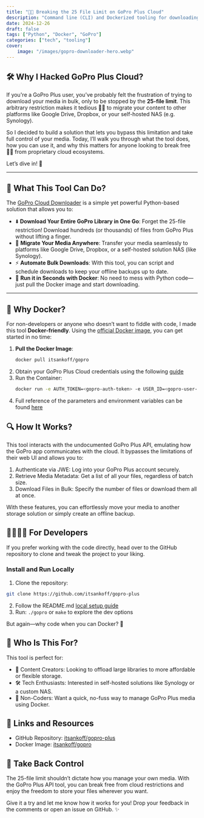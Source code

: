 ```yaml
---
title: "⛓️‍💥 Breaking the 25 File Limit on GoPro Plus Cloud"
description: "Command line (CLI) and Dockerized tooling for downloading assets from GoPro (Plus) Cloud"
date: 2024-12-26
draft: false
tags: ["Python", "Docker", "GoPro"]
categories: ["tech", "tooling"]
cover:
    image: "/images/gopro-downloader-hero.webp"
---
```


## 🛠️ Why I Hacked GoPro Plus Cloud?

If you're a GoPro Plus user, you’ve probably felt the frustration of trying to download your media in bulk,
only to be stopped by the **25-file limit**. This arbitrary restriction makes it tedious 😤😡 to migrate
your content to other platforms like Google Drive, Dropbox, or your self-hosted NAS (e.g. Synology).

So I decided to build a solution that lets you bypass this limitation and take full control of your media.
Today, I’ll walk you through what the tool does, how you can use it,
and why this matters for anyone looking to break free ⛓️‍💥 from proprietary cloud ecosystems.

Let’s dive in! 🎉

---

## 🔧 What This Tool Can Do?

The [GoPro Cloud Downloader](https://github.com/itsankoff/gopro-plus) is a simple yet powerful Python-based solution that allows you to:

- ⬇️  **Download Your Entire GoPro Library in One Go**: Forget the 25-file restriction! Download hundreds (or thousands) of files from GoPro Plus without lifting a finger.
- 💸 **Migrate Your Media Anywhere**: Transfer your media seamlessly to platforms like Google Drive, Dropbox, or a self-hosted solution NAS (like Synology).
- ⚡ **Automate Bulk Downloads**: With this tool, you can script and schedule downloads to keep your offline backups up to date.
- 🐳 **Run it in Seconds with Docker**: No need to mess with Python code—just pull the Docker image and start downloading.

---

## 🐳 Why Docker?

For non-developers or anyone who doesn’t want to fiddle with code, I made this tool **Docker-friendly**. Using the [official Docker image](https://hub.docker.com/r/itsankoff/gopro), you can get started in no time:

1. **Pull the Docker Image**:
    ```bash
    docker pull itsankoff/gopro
    ```
2. Obtain your GoPro Plus Cloud credentials using the following [guide](https://github.com/itsankoff/gopro-plus?tab=readme-ov-file#environment-variables)
3. Run the Container:
    ```bash
    docker run -e AUTH_TOKEN=<gopro-auth-token> -e USER_ID=<gopro-user-id> itsankoff/gopro:latest
    ```
4. Full reference of the parameters and environment variables can be found [here](https://github.com/itsankoff/gopro-plus?tab=readme-ov-file#usage-docker-environment)

## 🔍 How It Works?

This tool interacts with the undocumented GoPro Plus API, emulating how the GoPro app communicates with the cloud. It bypasses the limitations of their web UI and allows you to:

1. Authenticate via JWE: Log into your GoPro Plus account securely.
2. Retrieve Media Metadata: Get a list of all your files, regardless of batch size.
3. Download Files in Bulk: Specify the number of files or download them all at once.

With these features, you can effortlessly move your media to another storage solution or simply create an offline backup.

## 👩‍💻👨‍💻 For Developers

If you prefer working with the code directly, head over to the GitHub repository to clone and tweak the project to your liking.

### Install and Run Locally
1. Clone the repository:
```bash
git clone https://github.com/itsankoff/gopro-plus
```
2. Follow the README.md [local setup guide](https://github.com/itsankoff/gopro-plus?tab=readme-ov-file#prerequisites-local-environment)
3. Run: `./gopro` or `make` to explore the dev options

But again—why code when you can Docker? 🐳

## 🤔 Who Is This For?

This tool is perfect for:
* 🎥 Content Creators: Looking to offload large libraries to more affordable or flexible storage.
* 🛠️ Tech Enthusiasts: Interested in self-hosted solutions like Synology or a custom NAS.
* 🐼 Non-Coders: Want a quick, no-fuss way to manage GoPro Plus media using Docker.

## 🔗 Links and Resources
* GitHub Repository: [itsankoff/gopro-plus](https://github.com/itsankoff/gopro-plus)
* Docker Image: [itsankoff/gopro](https://hub.docker.com/r/itsankoff/gopro)

## 💪 Take Back Control

The 25-file limit shouldn’t dictate how you manage your own media. With the GoPro Plus API tool, you can break free from cloud restrictions and enjoy the freedom to store your files wherever you want.

Give it a try and let me know how it works for you! Drop your feedback in the comments or open an issue on GitHub. ✨


